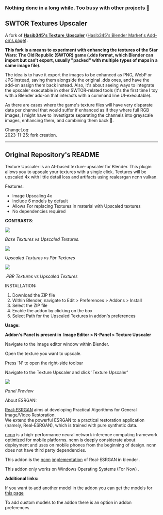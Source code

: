 ### Nothing done in a long while. Too busy with other projects 🙁

## SWTOR Textures Upscaler
A fork of [**Hasib345's Texture_Upscaler**](https://github.com/Hasib345/Texture_Upscaler) ([Hasib345's Blender Market's Add-on's page](https://blendermarket.com/products/texture-upscaler---image-upscaler-for-blender)).


**This fork is a means to experiment with enhancing the textures of the Star Wars: The Old Republic (SWTOR) game (.dds format, which Blender can import but can't export, usually "packed" with multiple types of maps in a same image file).**

The idea is to have it export the images to be enhanced as PNG, WebP or JPG instead, saving them alongside the original .dds ones, and have the add-on assign them back instead. Also, it's about seeing ways to integrate the upscaler executable in other SWTOR-related tools (it's the first time I toy with a Blender add-on that interacts with a command line UI-executable).

As there are cases where the game's texture files will have very disparate data per channel that would suffer if enhanced as if they where full RGB images, I might have to investigate separating the channels into greyscale images, enhancing them, and combining them back 🤔.

ChangeLog:  
2023-11-25: fork creation.  

* * *

## Original Repository's README

Texture Upscaler is an AI-based texture-upscaler for Blender. This plugin allows you to upscale your textures with a single click. Textures will be upscaled 4x with little detail loss and artifacts using realesrgan ncnn vulkan.

Features:

*   Image Upscaling 4x
*   Include 6 models by default
*   Allows For replacing Textures in material with Upscaled textures
*   No dependencies required

**CONTRASTS**:

![](https://markets-rails.s3.amazonaws.com/cache/3edddf533059e52b5dd66cbc6cea6562.png)  

_Base Textures vs Upscaled Textures._

![](https://markets-rails.s3.amazonaws.com/cache/9b2369e8d061d05ab89aaf17cf6f207c.png)

_Upscaled Textures vs_ _Pbr Textures_ 

![](https://markets-rails.s3.amazonaws.com/cache/cce111b1de9fd1cdc19c1409ce66e5b9.png)

 _PBR Textures vs_ _Upscaled Textures_

INSTALLATION:

1.  Download the ZIP file 
2.  Within Blender, navigate to Edit > Preferences > Addons > Install
3.  Select the ZIP file
4.  Enable the addon by clicking on the box 
5.  Select Path for the Upscaled Textures in addon's preferences

**Usage:**

**Addon's Panel is present in  Image Editor > N-Panel > Texture Upscaler**

Navigate to the image editor window within Blender.

Open the texture you want to upscale.

Press 'N' to open the right-side toolbar

Navigate to the Texture Upscaler and click 'Texture Upscaler'

  

![](https://markets-rails.s3.amazonaws.com/cache/072502c9915f5c016d4f3feb412e5a48.png)

_Panel Preview_

  

About ESRGAN:

[Real-ESRGAN](https://github.com/xinntao/Real-ESRGAN) aims at developing Practical Algorithms for General Image/Video Restoration.  
We extend the powerful ESRGAN to a practical restoration application (namely, Real-ESRGAN), which is trained with pure synthetic data.  

[ncnn](https://github.com/Tencent/ncnn) is a high-performance neural network inference computing framework optimized for mobile platforms. ncnn is deeply considerate about deployment and uses on mobile phones from the beginning of design. ncnn does not have third party dependencies.

This addon is the [ncnn](https://github.com/xinntao/Real-ESRGAN-ncnn-vulkan) [implementation](https://github.com/xinntao/Real-ESRGAN-ncnn-vulkan) of Real-ESRGAN in blender . 

This addon only works on Windows Operating Systems (For Now) .

**Additional links:**

If you want to add another model in the addon you can get the models for [this page](https://github.com/Hasib345/Custom_models) 

To add custom models to the addon there is an option in addon preferences.
